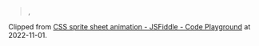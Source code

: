 > ,

Clipped from [CSS sprite sheet animation - JSFiddle - Code Playground](http://jsfiddle.net/simurai/CGmCe/light/) at 2022-11-01.